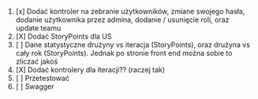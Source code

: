 1. [x] Dodać kontroler na zebranie użytkowników, zmiane swojego hasła, dodanie użytkownika przez admina, dodanie /
   usunięcie roli, oraz update teamu
2. [X] Dodać StoryPoints dla US
3. [ ] Dane statystyczne drużyny vs iteracja (StoryPoints), oraz drużyna vs cały rok (StoryPoints). Jednak po stronie
   front end można sobie to zliczać jakoś
4. [X] Dodać kontrolery dla iteracji?? (raczej tak)
5. [ ] Przetestować
6. [ ] Swagger